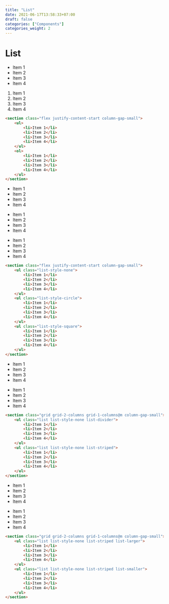 ```yaml
---
title: "List"
date: 2021-06-17T13:58:33+07:00
draft: false
categories: ["Components"]
categories_weight: 2
---
```


# List

<section class="flex justify-content-start column-gap-small">
    <ul>
        <li>Item 1</li>
        <li>Item 2</li>
        <li>Item 3</li>
        <li>Item 4</li>
    </ul>
    <ol>
        <li>Item 1</li>
        <li>Item 2</li>
        <li>Item 3</li>
        <li>Item 4</li>
    </ul>
</section>

``` html
<section class="flex justify-content-start column-gap-small">
    <ul>
        <li>Item 1</li>
        <li>Item 2</li>
        <li>Item 3</li>
        <li>Item 4</li>
    </ul>
    <ol>
        <li>Item 1</li>
        <li>Item 2</li>
        <li>Item 3</li>
        <li>Item 4</li>
    </ul>
</section>
```

<section class="flex justify-content-start column-gap-small">
    <ul class="list-style-none">
        <li>Item 1</li>
        <li>Item 2</li>
        <li>Item 3</li>
        <li>Item 4</li>
    </ul>
    <ul class="list-style-circle">
        <li>Item 1</li>
        <li>Item 2</li>
        <li>Item 3</li>
        <li>Item 4</li>
    </ul>
    <ul class="list-style-square">
        <li>Item 1</li>
        <li>Item 2</li>
        <li>Item 3</li>
        <li>Item 4</li>
    </ul>
</section>

``` html
<section class="flex justify-content-start column-gap-small">
    <ul class="list-style-none">
        <li>Item 1</li>
        <li>Item 2</li>
        <li>Item 3</li>
        <li>Item 4</li>
    </ul>
    <ul class="list-style-circle">
        <li>Item 1</li>
        <li>Item 2</li>
        <li>Item 3</li>
        <li>Item 4</li>
    </ul>
    <ul class="list-style-square">
        <li>Item 1</li>
        <li>Item 2</li>
        <li>Item 3</li>
        <li>Item 4</li>
    </ul>
</section>
```

<section class="grid grid-2-columns grid-1-columns@m column-gap-small">
    <ul class="list list-style-none list-divider">
        <li>Item 1</li>
        <li>Item 2</li>
        <li>Item 3</li>
        <li>Item 4</li>
    </ul>
    <ul class="list list-style-none list-striped">
        <li>Item 1</li>
        <li>Item 2</li>
        <li>Item 3</li>
        <li>Item 4</li>
    </ul>
</section>

``` html
<section class="grid grid-2-columns grid-1-columns@m column-gap-small">
    <ul class="list list-style-none list-divider">
        <li>Item 1</li>
        <li>Item 2</li>
        <li>Item 3</li>
        <li>Item 4</li>
    </ul>
    <ul class="list list-style-none list-striped">
        <li>Item 1</li>
        <li>Item 2</li>
        <li>Item 3</li>
        <li>Item 4</li>
    </ul>
</section>
```

<section class="grid grid-2-columns grid-1-columns@m column-gap-small">
    <ul class="list list-style-none list-striped list-larger">
        <li>Item 1</li>
        <li>Item 2</li>
        <li>Item 3</li>
        <li>Item 4</li>
    </ul>
    <ul class="list list-style-none list-striped list-smaller">
        <li>Item 1</li>
        <li>Item 2</li>
        <li>Item 3</li>
        <li>Item 4</li>
    </ul>
</section>

``` html
<section class="grid grid-2-columns grid-1-columns@m column-gap-small">
    <ul class="list list-style-none list-striped list-larger">
        <li>Item 1</li>
        <li>Item 2</li>
        <li>Item 3</li>
        <li>Item 4</li>
    </ul>
    <ul class="list list-style-none list-striped list-smaller">
        <li>Item 1</li>
        <li>Item 2</li>
        <li>Item 3</li>
        <li>Item 4</li>
    </ul>
</section>
```

